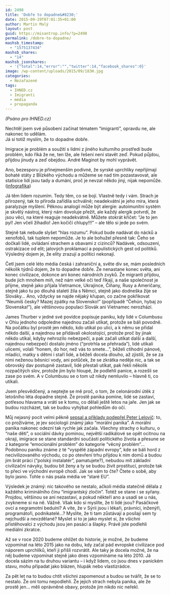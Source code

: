 ```yaml
---
id: 2498
title: 'Dobře to dopadne&#8230;'
date: 2015-09-29T07:01:35+01:00
author: Martin Malý
layout: post
guid: https://misantrop.info/?p=2498
permalink: /dobre-to-dopadne/
mashsb_timestamp:
  - "1575137434"
mashsb_shares:
  - "14"
mashsb_jsonshares:
  - '{"total":14,"error":"","twitter":14,"facebook_shares":0}'
image: /wp-content/uploads/2015/09/183H.jpg
categories:
  - Nezařazené
tags:
  - IHNED.cz
  - Imigranti
  - média
  - propaganda
---
```

_(Psáno pro IHNED.cz)_

<!--more-->

Nechtěl jsem své působení začínat tématem “imigranti”, opravdu ne, ale nakonec to udělám.  
Já si totiž myslím, že to dopadne dobře.

Imigrace je problém a soužití s lidmi z jiného kulturního prostředí bude problém, kdo říká že ne, ten lže, ale řešení není stavět zeď. Pokud půjdou, přijdou jinudy a zeď obejdou. André Maginot by mohl vyprávět.

Ano, bezesporu je přinejmenším podivné, že syrské uprchlíky nepřijímají bohaté státy z Blízkého východu a můžeme se nad tím pozastavovat, ale statisíce lidí jsou tady a dumání, proč je nevzal někdo jiný, nijak nepomůže. ([infografika](https://images.scribblelive.com/2015/9/4/fa82fa1c-03ed-4425-bd44-943b9bc0b4e2_800.jpg))

Já těm lidem rozumím. Tedy těm, co se bojí. Vlastně tedy i vám. Strach je přirozený, tak to příroda zařídila schválně; neadekvátní je jeho míra, která paralyzuje myšlení. Pěknou analogií může být alergie: autoimunitní systém je skvělý nástroj, který nám dovoluje přežít, ale každý alergik potvrdí, že jsou věci, na které reaguje neadekvátně. Můžete stokrát křičet: “Je to jen pyl! Jen včelí žihadlo! Jen kočičí chlupy!!!” &#8211; ale tělo si jede po svém.

Stejně tak nebude slyšet “hlas rozumu”. Pokud bude nadávat do nácků a xenofobů, tak tuplem nepomůže. Je to ale bohužel přesně tak: Čeho se dočkali lidé, ovládaní strachem a obavami z cizinců? Nadávek, odsouzení, ostrakizace od elit; jalových proklamací a populistických gest od politiků. Výsledný dojem je, že elity zrazují a politici nekonají.

Četl jsem celé léto média česká i zahraniční a, světe div se, mám posledních několik týdnů dojem, že to dopadne dobře. Že nenastane konec světa, ani konec civilizace, dokonce ani konec národních zvyků. Že migranti přijdou, bude jich mnohem míň, než nám velké oči teď říkají, a naše společnost je přijme, stejně jako přijala Vietnamce, Ukrajince, Číňany, Rusy a Američany, stejně jako tu po dlouhá staletí žila s Němci, stejně jako dodneška žije se Slováky… Ano, vždycky se najde nějaký křupan, co začne pokřikovat “Neumíš česky? Mazej zpátky na Slovensko!” (popřípadě “Čehún, hybaj zo Slovenska!”), ale většinovou populaci Slovák ani Vietnamec nerozhází.

James Thurber v jedné své povídce popisuje paniku, kdy lidé v Columbusu v Ohiu jednoho odpoledne najednou začali utíkat, protože se báli povodně. Na počátku byl prostě jen někdo, kdo utíkal po ulici, a k němu se přidal někdo další, a najednou se přidávali okolostojící, protože proč by jinak někdo utíkal, kdyby nehrozilo nebezpečí, a pak začali utíkat další a další, najednou nebezpečí dostalo jméno (“protrhla se přehrada”), lidé utíkali ulicemi, volali “honem, do hor, než vás to smete…”, běželi ctihodní pánové, mladíci, matky s dětmi i staří lidé, a běželi docela dlouho, až zjistili, že se za nimi neženou běsnící vody, ani potůček, že se zkrátka neděje nic, a tak se obrovský dav postupně zastavil, lidé přestali utíkat, pak řekli několik rozpačitých slov, protože jim bylo hloupé, že podlehli panice, a rozešli se zase po svém. A v Columbusu se o tom už nikdy nemluvilo &#8211; hlavně ti, co utíkali.

Jsem přesvědčený, a neptejte se mě proč, o tom, že celonárodní útěk z letošního léta dopadne stejně. Že prostě panika pomine, lidé se zastaví, potřesou hlavama a vrátí se k tomu, co dělali ještě letos na jaře. Jen jak se budou rozcházet, tak se budou vyhýbat pohledům do očí.

Můj nejasný pocit velmi pěkně [sepsal a příklady podepřel Peter Lelovič](https://sedesako.blogspot.cz/2015/09/rozumem-strach-z-certu-nezazenes.html): to, co prožíváme, je jev sociologii známý jako “morální panika”. A morální panika nakonec odezní tak rychle jak začala. Všechny strachy o kulturu, o “naše děti”, o sociální dávky pominou, největší radikálové se opět ocitnou na okraji, imigrace se stane standardní součástí politického života a přesune se z kategorie “emocionální problém” do kategorie “věcný problém”&#8230;  
Podobnou paniku známe z té “vyspělé západní evropy”, kde se báli hord z necivilizovaného východu, co po otevření trhu přijdou k nim domů a budou jim brát práci (“polský instalatér”, pamatujete?), nebudou mít základní civilizační návyky, budou bít ženy a ty se budou živit prostitucí, protože tak to přeci ve východní evropě chodí. Jak se vám to čte? Čtete o sobě, aby bylo jasno. Tohle o nás psala média ve “staré EU”.

Výsledek je známý: nic takového se nestalo, ačkoli média statečně dělala z každého kriminálního činu “imigrantský zločin”. Totéž se stane i se syřany. Projdou, většinou se ani nezastaví, a pokud někteří ano a usadí se u nás, zvykneme si na ně. Vážně. Však kdo si myslíte, že ti lidé jsou? Pasáčkové ovcí a negramotní beduíni? A víte, že v Sýrii jsou i lékaři, právníci, inženýři, programátoři, podnikatelé…? Myslíte, že ti tam zůstávají a posílají sem ty nejchudší a nevzdělané? Myslet si to je jako myslet si, že všichni přistěhovalci z východu jsou jen pasáci a šlapky. Právě jste podlehli mediální zkratce.

Až se v roce 2020 budeme ohlížet do historie, je možné, že budeme vzpomínat na léto 2015 jako na dobu, kdy začal pád evropské civilizace pod náporem uprchlíků, kteří ji přišli rozvrátit. Ale taky je docela možné, že na něj budeme vzpomínat stejně jako dnes vzpomínáme na léto 2010. Já docela sázím na tu druhou variantu &#8211; i když lidem, co jsou dnes v panickém stavu, mohu připadat jako blázen, hlupák nebo vlastizrádce.

Za pět let na to budou chtít všichni zapomenout a budou se tvářit, že se to nestalo. Že oni tomu nepodlehli. Že jejich strach nebyla panika, ale že prostě jen… měli oprávněné obavy, protože jim nikdo nic neřekl.
